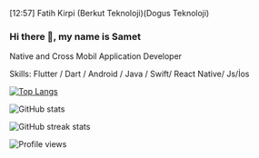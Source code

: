 [12:57] Fatih Kirpi (Berkut Teknoloji)(Dogus Teknoloji)
    
### Hi there 👋, my name is Samet
Native and Cross Mobil Application Developer


Skills: Flutter / Dart / Android / Java / Swift/ React Native/ Js/İos 


[![Top Langs](https://github-readme-stats.vercel.app/api/top-langs/?username=sametkaravaizoglu)](https://github.com/anuraghazra/github-readme-stats)


![GitHub stats](https://github-readme-stats.vercel.app/api?username=sametkaravaizoglu&show_icons=true&count_private=true)  


![GitHub streak stats](https://github-readme-streak-stats.herokuapp.com/?user=sametkaravaizoglu)  


![Profile views](https://gpvc.arturio.dev/sametkaravaizoglu)  
 







